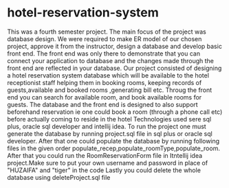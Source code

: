 # hotel-reservation-system
This was a fourth semester project. The main focus of the project was database design.
We were required to make ER model of our chosen project, approve it from the instructor, design a database and develop basic front end. The front end was only there to demonstrate that you can connect your application to database and the changes made through the front end are reflected in your database.
Our project consisted of designing a hotel reservation system database which will be available to the hotel receptionist staff helping them in booking rooms, keeping records of guests,available and booked rooms ,generating bill etc.
Throug the front end you can search for available room, and book available rooms for guests.
The database and the front end is designed to also support beforehand reservation ie one could book a room (through a phone call etc) before actually coming to reside in the hotel
Technologies used sere sql plus, oracle sql developer and intellij idea.
To run the project one must generate the database by running project.sql file in sql plus or oracle sql developer. After that one could populate the database by running following files in the given order populate_recep,populate_roomType,populate_room.
After that you could run the RoomReservationForm file in  Itntellij idea project.Make sure to put  your own  username and password in place of "HUZAIFA" and "tiger" in the code
Lastly you could delete the whole database using deleteProject.sql file
